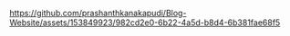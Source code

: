 


https://github.com/prashanthkanakapudi/Blog-Website/assets/153849923/982cd2e0-6b22-4a5d-b8d4-6b381fae68f5

